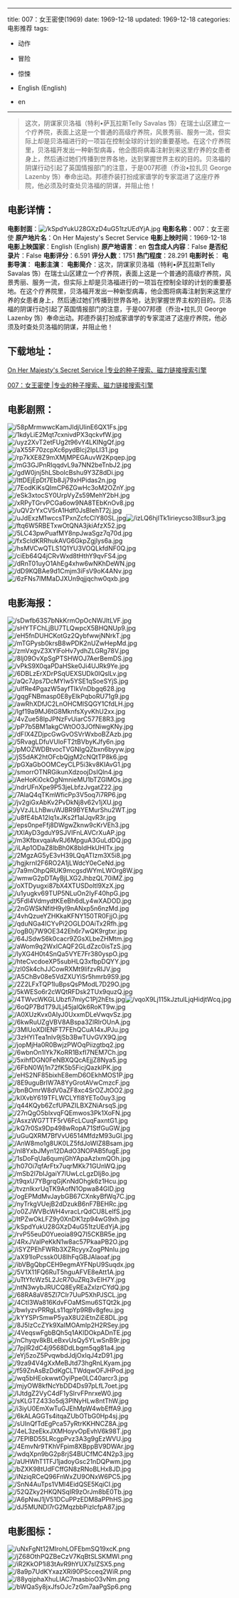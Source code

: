 
---
title: 007：女王密使(1969)
date: 1969-12-18
updated: 1969-12-18
categories: 电影推荐
tags:
- 动作
- 冒险
- 惊悚

- English (English)
- en
---


> 这次，阴谋家贝洛福（特利•萨瓦拉斯Telly Savalas 饰）在瑞士山区建立一个疗养院，表面上这是一个普通的高级疗养院，风景秀丽、服务一流，但实际上却是贝洛福进行的一项旨在控制全球的计划的重要基地。在这个疗养院里，贝洛福开发出一种新型病毒，他企图将病毒注射到来这里疗养的女患者身上，然后通过她们传播到世界各地，达到掌握世界主权的目的。贝洛福的阴谋行动引起了英国情报部门的注意，于是007邦德（乔治•拉扎贝 George Lazenby 饰）奉命出动。邦德乔装打扮成家谱学的专家混进了这座疗养院，他必须及时查处贝洛福的阴谋，并阻止他！

## **电影详情**：

**电影封面**：<img src="https://image.tmdb.org/t/p/w200/kSpdYukU28GXzD4uG51tzUEdYjA.jpg" alt="/kSpdYukU28GXzD4uG51tzUEdYjA.jpg" title="/kSpdYukU28GXzD4uG51tzUEdYjA.jpg">
**电影名称**：007：女王密使
**原产地片名**：On Her Majesty's Secret Service
**电影上映时间**：1969-12-18
**电影上映国家**：English (English)
**原产地语言**：en
**包含成人内容**：False
**是否纪录片**：False
**电影评分**：6.591
**评分人数**：1751
**热门程度**：28.291
**电影时长**：
**电影导演**：
**电影主演**：
**电影简介**：这次，阴谋家贝洛福（特利•萨瓦拉斯Telly Savalas 饰）在瑞士山区建立一个疗养院，表面上这是一个普通的高级疗养院，风景秀丽、服务一流，但实际上却是贝洛福进行的一项旨在控制全球的计划的重要基地。在这个疗养院里，贝洛福开发出一种新型病毒，他企图将病毒注射到来这里疗养的女患者身上，然后通过她们传播到世界各地，达到掌握世界主权的目的。贝洛福的阴谋行动引起了英国情报部门的注意，于是007邦德（乔治•拉扎贝 George Lazenby 饰）奉命出动。邦德乔装打扮成家谱学的专家混进了这座疗养院，他必须及时查处贝洛福的阴谋，并阻止他！

## **下载地址**：
[On Her Majesty's Secret Service |专业的种子搜索、磁力链接搜索引擎](https://movie.amd794.com:2083/?search=On%20Her%20Majesty%27s%20Secret%20Service&ordering=&mode=match_phrase&page_size=10&page=1)

[007：女王密使 |专业的种子搜索、磁力链接搜索引擎](https://movie.amd794.com:2083/?search=007%EF%BC%9A%E5%A5%B3%E7%8E%8B%E5%AF%86%E4%BD%BF&ordering=&mode=match_phrase&page_size=10&page=1)
 

## **电影剧照**：
<img src="https://image.tmdb.org/t/p/original/58pMrmwwcKamJIdjUlinE6QX1Fs.jpg" alt="/58pMrmwwcKamJIdjUlinE6QX1Fs.jpg" title="/58pMrmwwcKamJIdjUlinE6QX1Fs.jpg"><img src="https://image.tmdb.org/t/p/original/1kdyLiE2Mqt7cxnivdPX3qckvfW.jpg" alt="/1kdyLiE2Mqt7cxnivdPX3qckvfW.jpg" title="/1kdyLiE2Mqt7cxnivdPX3qckvfW.jpg"><img src="https://image.tmdb.org/t/p/original/uyz2XvT2etFUg2t96vY4LKINgQf.jpg" alt="/uyz2XvT2etFUg2t96vY4LKINgQf.jpg" title="/uyz2XvT2etFUg2t96vY4LKINgQf.jpg"><img src="https://image.tmdb.org/t/p/original/aX55F70zcpXc6pydBlcj2IpLI31.jpg" alt="/aX55F70zcpXc6pydBlcj2IpLI31.jpg" title="/aX55F70zcpXc6pydBlcj2IpLI31.jpg"><img src="https://image.tmdb.org/t/p/original/rp7kXE8Z9mXMjMPEGAuvW2Kpqep.jpg" alt="/rp7kXE8Z9mXMjMPEGAuvW2Kpqep.jpg" title="/rp7kXE8Z9mXMjMPEGAuvW2Kpqep.jpg"><img src="https://image.tmdb.org/t/p/original/mG3GJPnRIqqdvL9a7NN2beTnbJ2.jpg" alt="/mG3GJPnRIqqdvL9a7NN2beTnbJ2.jpg" title="/mG3GJPnRIqqdvL9a7NN2beTnbJ2.jpg"><img src="https://image.tmdb.org/t/p/original/gdW0jnj5hLSboIcBshu9Y3Z8dDi.jpg" alt="/gdW0jnj5hLSboIcBshu9Y3Z8dDi.jpg" title="/gdW0jnj5hLSboIcBshu9Y3Z8dDi.jpg"><img src="https://image.tmdb.org/t/p/original/lttDEjEpDt7Eb8Jj79xHPidas2n.jpg" alt="/lttDEjEpDt7Eb8Jj79xHPidas2n.jpg" title="/lttDEjEpDt7Eb8Jj79xHPidas2n.jpg"><img src="https://image.tmdb.org/t/p/original/7EodKiKsQImCP6ZGwHc3oM2OZnY.jpg" alt="/7EodKiKsQImCP6ZGwHc3oM2OZnY.jpg" title="/7EodKiKsQImCP6ZGwHc3oM2OZnY.jpg"><img src="https://image.tmdb.org/t/p/original/eSk3xtocSY0UrpVyZs59MehY2bH.jpg" alt="/eSk3xtocSY0UrpVyZs59MehY2bH.jpg" title="/eSk3xtocSY0UrpVyZs59MehY2bH.jpg"><img src="https://image.tmdb.org/t/p/original/xRPyTGrvPCGa6ow9NA8TEbKnOv8.jpg" alt="/xRPyTGrvPCGa6ow9NA8TEbKnOv8.jpg" title="/xRPyTGrvPCGa6ow9NA8TEbKnOv8.jpg"><img src="https://image.tmdb.org/t/p/original/uQV2rYxCV5rA1Hdf0JsBIehT72j.jpg" alt="/uQV2rYxCV5rA1Hdf0JsBIehT72j.jpg" title="/uQV2rYxCV5rA1Hdf0JsBIehT72j.jpg"><img src="https://image.tmdb.org/t/p/original/uJdExzM1wccsTPxnZcfcClY80SL.jpg" alt="/uJdExzM1wccsTPxnZcfcClY80SL.jpg" title="/uJdExzM1wccsTPxnZcfcClY80SL.jpg"><img src="https://image.tmdb.org/t/p/original/izLQ6hjITk1irieycso3IBsur3.jpg" alt="/izLQ6hjITk1irieycso3IBsur3.jpg" title="/izLQ6hjITk1irieycso3IBsur3.jpg"><img src="https://image.tmdb.org/t/p/original/ftq6W5RBETxwOtQNA3jkiAfzX52.jpg" alt="/ftq6W5RBETxwOtQNA3jkiAfzX52.jpg" title="/ftq6W5RBETxwOtQNA3jkiAfzX52.jpg"><img src="https://image.tmdb.org/t/p/original/5LC43pwPuafMY8npJwaSgz7q70d.jpg" alt="/5LC43pwPuafMY8npJwaSgz7q70d.jpg" title="/5LC43pwPuafMY8npJwaSgz7q70d.jpg"><img src="https://image.tmdb.org/t/p/original/fxScldKRRhukAVG6GkpZgjlys6a.jpg" alt="/fxScldKRRhukAVG6GkpZgjlys6a.jpg" title="/fxScldKRRhukAVG6GkpZgjlys6a.jpg"><img src="https://image.tmdb.org/t/p/original/hsMVCwQTLS1Q1YU3VOQLkfdNF0Q.jpg" alt="/hsMVCwQTLS1Q1YU3VOQLkfdNF0Q.jpg" title="/hsMVCwQTLS1Q1YU3VOQLkfdNF0Q.jpg"><img src="https://image.tmdb.org/t/p/original/ciEb64Q4jCRvWxd8tHthY9qvFS4.jpg" alt="/ciEb64Q4jCRvWxd8tHthY9qvFS4.jpg" title="/ciEb64Q4jCRvWxd8tHthY9qvFS4.jpg"><img src="https://image.tmdb.org/t/p/original/dRnT01uyO1AhEg4xhw6wNKhDeWN.jpg" alt="/dRnT01uyO1AhEg4xhw6wNKhDeWN.jpg" title="/dRnT01uyO1AhEg4xhw6wNKhDeWN.jpg"><img src="https://image.tmdb.org/t/p/original/dD9KQBAe9d1Cmjm3iFsV9oK4ANv.jpg" alt="/dD9KQBAe9d1Cmjm3iFsV9oK4ANv.jpg" title="/dD9KQBAe9d1Cmjm3iFsV9oK4ANv.jpg"><img src="https://image.tmdb.org/t/p/original/6zFNs7lMMaDJXUn9qjjqchw0qxb.jpg" alt="/6zFNs7lMMaDJXUn9qjjqchw0qxb.jpg" title="/6zFNs7lMMaDJXUn9qjjqchw0qxb.jpg">

## **电影海报**：
<img src="https://image.tmdb.org/t/p/original/sDwfb63S7bNkKrmOpOcNWJItLVF.jpg" alt="/sDwfb63S7bNkKrmOpOcNWJItLVF.jpg" title="/sDwfb63S7bNkKrmOpOcNWJItLVF.jpg"><img src="https://image.tmdb.org/t/p/original/sHYTFChLjBU7TLQwpcX5BHQNUp9.jpg" alt="/sHYTFChLjBU7TLQwpcX5BHQNUp9.jpg" title="/sHYTFChLjBU7TLQwpcX5BHQNUp9.jpg"><img src="https://image.tmdb.org/t/p/original/eH5fnDUHCKotGz2QybfwwjNNrkT.jpg" alt="/eH5fnDUHCKotGz2QybfwwjNNrkT.jpg" title="/eH5fnDUHCKotGz2QybfwwjNNrkT.jpg"><img src="https://image.tmdb.org/t/p/original/mTGPysb0krsB8wPDK2nUZwHepMd.jpg" alt="/mTGPysb0krsB8wPDK2nUZwHepMd.jpg" title="/mTGPysb0krsB8wPDK2nUZwHepMd.jpg"><img src="https://image.tmdb.org/t/p/original/zmVxgvZ3XYlFoHv7ydhZLGRg78V.jpg" alt="/zmVxgvZ3XYlFoHv7ydhZLGRg78V.jpg" title="/zmVxgvZ3XYlFoHv7ydhZLGRg78V.jpg"><img src="https://image.tmdb.org/t/p/original/8lj09OvXpSgPTSHWOJ7AerBemDS.jpg" alt="/8lj09OvXpSgPTSHWOJ7AerBemDS.jpg" title="/8lj09OvXpSgPTSHWOJ7AerBemDS.jpg"><img src="https://image.tmdb.org/t/p/original/vPkS9X0qaPDaHSke0Ji4UJRk9Ye.jpg" alt="/vPkS9X0qaPDaHSke0Ji4UJRk9Ye.jpg" title="/vPkS9X0qaPDaHSke0Ji4UJRk9Ye.jpg"><img src="https://image.tmdb.org/t/p/original/6DBLzErXDrPSqUEXSUDk0IQslLv.jpg" alt="/6DBLzErXDrPSqUEXSUDk0IQslLv.jpg" title="/6DBLzErXDrPSqUEXSUDk0IQslLv.jpg"><img src="https://image.tmdb.org/t/p/original/aQc7Jps7DcMYlw5YSE1qSoeSYjS.jpg" alt="/aQc7Jps7DcMYlw5YSE1qSoeSYjS.jpg" title="/aQc7Jps7DcMYlw5YSE1qSoeSYjS.jpg"><img src="https://image.tmdb.org/t/p/original/uIfRe4PgazW5ayfTIkVnDbgq628.jpg" alt="/uIfRe4PgazW5ayfTIkVnDbgq628.jpg" title="/uIfRe4PgazW5ayfTIkVnDbgq628.jpg"><img src="https://image.tmdb.org/t/p/original/gqgFNBmasp0E8yEIkPqboRU71g9.jpg" alt="/gqgFNBmasp0E8yEIkPqboRU71g9.jpg" title="/gqgFNBmasp0E8yEIkPqboRU71g9.jpg"><img src="https://image.tmdb.org/t/p/original/awRhXDfJC2LnOHCMISQGY1CfdLH.jpg" alt="/awRhXDfJC2LnOHCMISQGY1CfdLH.jpg" title="/awRhXDfJC2LnOHCMISQGY1CfdLH.jpg"><img src="https://image.tmdb.org/t/p/original/lgf19a9MJ6tG8MknfsXyvKhU2xx.jpg" alt="/lgf19a9MJ6tG8MknfsXyvKhU2xx.jpg" title="/lgf19a9MJ6tG8MknfsXyvKhU2xx.jpg"><img src="https://image.tmdb.org/t/p/original/4vZue58IpJPNzFvUiarC577E8R3.jpg" alt="/4vZue58IpJPNzFvUiarC577E8R3.jpg" title="/4vZue58IpJPNzFvUiarC577E8R3.jpg"><img src="https://image.tmdb.org/t/p/original/pP7b5BM1akgCWtOO3JOfNiwgKNy.jpg" alt="/pP7b5BM1akgCWtOO3JOfNiwgKNy.jpg" title="/pP7b5BM1akgCWtOO3JOfNiwgKNy.jpg"><img src="https://image.tmdb.org/t/p/original/dFIX4ZDjpcGwGvOSVrWxboBZAzb.jpg" alt="/dFIX4ZDjpcGwGvOSVrWxboBZAzb.jpg" title="/dFIX4ZDjpcGwGvOSVrWxboBZAzb.jpg"><img src="https://image.tmdb.org/t/p/original/5RvagLDfuVUloFT2tBVbyKJfy6n.jpg" alt="/5RvagLDfuVUloFT2tBVbyKJfy6n.jpg" title="/5RvagLDfuVUloFT2tBVbyKJfy6n.jpg"><img src="https://image.tmdb.org/t/p/original/pMOZWDBtvocTVGNIgQZbxn6byyw.jpg" alt="/pMOZWDBtvocTVGNIgQZbxn6byyw.jpg" title="/pMOZWDBtvocTVGNIgQZbxn6byyw.jpg"><img src="https://image.tmdb.org/t/p/original/jS5dAK2htOFcbQjgM2cNQtTP8k6.jpg" alt="/jS5dAK2htOFcbQjgM2cNQtTP8k6.jpg" title="/jS5dAK2htOFcbQjgM2cNQtTP8k6.jpg"><img src="https://image.tmdb.org/t/p/original/pGXaGbOOMCeyCLP5i3kv8KIAvG1.jpg" alt="/pGXaGbOOMCeyCLP5i3kv8KIAvG1.jpg" title="/pGXaGbOOMCeyCLP5i3kv8KIAvG1.jpg"><img src="https://image.tmdb.org/t/p/original/smorrOTNRGikunXdzoojDsIQln4.jpg" alt="/smorrOTNRGikunXdzoojDsIQln4.jpg" title="/smorrOTNRGikunXdzoojDsIQln4.jpg"><img src="https://image.tmdb.org/t/p/original/AeHoKi0ckOgNmnieMU1bTZGlMOs.jpg" alt="/AeHoKi0ckOgNmnieMU1bTZGlMOs.jpg" title="/AeHoKi0ckOgNmnieMU1bTZGlMOs.jpg"><img src="https://image.tmdb.org/t/p/original/ndrUFnXpe9P53jeLbfzJvgatZ22.jpg" alt="/ndrUFnXpe9P53jeLbfzJvgatZ22.jpg" title="/ndrUFnXpe9P53jeLbfzJvgatZ22.jpg"><img src="https://image.tmdb.org/t/p/original/7AlaQ4qTKmWficPp3V5oq7i7RP6.jpg" alt="/7AlaQ4qTKmWficPp3V5oq7i7RP6.jpg" title="/7AlaQ4qTKmWficPp3V5oq7i7RP6.jpg"><img src="https://image.tmdb.org/t/p/original/jv2giGxAbKv2PvDkNj8v62v1jXU.jpg" alt="/jv2giGxAbKv2PvDkNj8v62v1jXU.jpg" title="/jv2giGxAbKv2PvDkNj8v62v1jXU.jpg"><img src="https://image.tmdb.org/t/p/original/yVzJLLhBwuWJBR9BYEMurShu2WT.jpg" alt="/yVzJLLhBwuWJBR9BYEMurShu2WT.jpg" title="/yVzJLLhBwuWJBR9BYEMurShu2WT.jpg"><img src="https://image.tmdb.org/t/p/original/u8fE4bA12lq1xJKs2f1alJqvR3r.jpg" alt="/u8fE4bA12lq1xJKs2f1alJqvR3r.jpg" title="/u8fE4bA12lq1xJKs2f1alJqvR3r.jpg"><img src="https://image.tmdb.org/t/p/original/eps0npeFfj8DWgwZknw9cKrVEh3.jpg" alt="/eps0npeFfj8DWgwZknw9cKrVEh3.jpg" title="/eps0npeFfj8DWgwZknw9cKrVEh3.jpg"><img src="https://image.tmdb.org/t/p/original/tXlAyD3gduY9SJVIFnLAVCrXuAP.jpg" alt="/tXlAyD3gduY9SJVIFnLAVCrXuAP.jpg" title="/tXlAyD3gduY9SJVIFnLAVCrXuAP.jpg"><img src="https://image.tmdb.org/t/p/original/m3KfbxvqaiAvRJ6MpguA3GuLdDQ.jpg" alt="/m3KfbxvqaiAvRJ6MpguA3GuLdDQ.jpg" title="/m3KfbxvqaiAvRJ6MpguA3GuLdDQ.jpg"><img src="https://image.tmdb.org/t/p/original/iLAp1ODaZ8lbBh0K8bldHkUHITx.jpg" alt="/iLAp1ODaZ8lbBh0K8bldHkUHITx.jpg" title="/iLAp1ODaZ8lbBh0K8bldHkUHITx.jpg"><img src="https://image.tmdb.org/t/p/original/2MgzAG5yE3vH39LQqATIzm3X5i8.jpg" alt="/2MgzAG5yE3vH39LQqATIzm3X5i8.jpg" title="/2MgzAG5yE3vH39LQqATIzm3X5i8.jpg"><img src="https://image.tmdb.org/t/p/original/hgjkrnI2F6RO2A1jLWdcY0eCeNd.jpg" alt="/hgjkrnI2F6RO2A1jLWdcY0eCeNd.jpg" title="/hgjkrnI2F6RO2A1jLWdcY0eCeNd.jpg"><img src="https://image.tmdb.org/t/p/original/7a9mOhpQRUK9mcgsdWYmLWOrg8W.jpg" alt="/7a9mOhpQRUK9mcgsdWYmLWOrg8W.jpg" title="/7a9mOhpQRUK9mcgsdWYmLWOrg8W.jpg"><img src="https://image.tmdb.org/t/p/original/wmwG2pDTAyBjLXG2JhbzQL70iMZ.jpg" alt="/wmwG2pDTAyBjLXG2JhbzQL70iMZ.jpg" title="/wmwG2pDTAyBjLXG2JhbzQL70iMZ.jpg"><img src="https://image.tmdb.org/t/p/original/oXTDyugxi87bX4XTUSDoltl9XzX.jpg" alt="/oXTDyugxi87bX4XTUSDoltl9XzX.jpg" title="/oXTDyugxi87bX4XTUSDoltl9XzX.jpg"><img src="https://image.tmdb.org/t/p/original/u1yugkv69TUP5NLuOn2IyF40hpG.jpg" alt="/u1yugkv69TUP5NLuOn2IyF40hpG.jpg" title="/u1yugkv69TUP5NLuOn2IyF40hpG.jpg"><img src="https://image.tmdb.org/t/p/original/5Fdl4VdmydtKEeBh6dLy4wXADOD.jpg" alt="/5Fdl4VdmydtKEeBh6dLy4wXADOD.jpg" title="/5Fdl4VdmydtKEeBh6dLy4wXADOD.jpg"><img src="https://image.tmdb.org/t/p/original/2nGWSkNfitH9yl9nANxp5n6nzMd.jpg" alt="/2nGWSkNfitH9yl9nANxp5n6nzMd.jpg" title="/2nGWSkNfitH9yl9nANxp5n6nzMd.jpg"><img src="https://image.tmdb.org/t/p/original/4vhQzueYZHKkaKFNY150TR0FjjO.jpg" alt="/4vhQzueYZHKkaKFNY150TR0FjjO.jpg" title="/4vhQzueYZHKkaKFNY150TR0FjjO.jpg"><img src="https://image.tmdb.org/t/p/original/qduNGa4lCYvPi2OGLDOAiTx2Rfh.jpg" alt="/qduNGa4lCYvPi2OGLDOAiTx2Rfh.jpg" title="/qduNGa4lCYvPi2OGLDOAiTx2Rfh.jpg"><img src="https://image.tmdb.org/t/p/original/ogB0j7W9OE342Eh6r7wQK9rgtxr.jpg" alt="/ogB0j7W9OE342Eh6r7wQK9rgtxr.jpg" title="/ogB0j7W9OE342Eh6r7wQK9rgtxr.jpg"><img src="https://image.tmdb.org/t/p/original/64JSdwS6k0cacr9ZGsXLbeZHMtm.jpg" alt="/64JSdwS6k0cacr9ZGsXLbeZHMtm.jpg" title="/64JSdwS6k0cacr9ZGsXLbeZHMtm.jpg"><img src="https://image.tmdb.org/t/p/original/aWom9q2WxICAQF2GLdZzc0isTzS.jpg" alt="/aWom9q2WxICAQF2GLdZzc0isTzS.jpg" title="/aWom9q2WxICAQF2GLdZzc0isTzS.jpg"><img src="https://image.tmdb.org/t/p/original/lyXG4H0t4SnQa5VYE7Fr380yspO.jpg" alt="/lyXG4H0t4SnQa5VYE7Fr380yspO.jpg" title="/lyXG4H0t4SnQa5VYE7Fr380yspO.jpg"><img src="https://image.tmdb.org/t/p/original/hteCvcdoeXP5subHLQ3xfbpDQYY.jpg" alt="/hteCvcdoeXP5subHLQ3xfbpDQYY.jpg" title="/hteCvcdoeXP5subHLQ3xfbpDQYY.jpg"><img src="https://image.tmdb.org/t/p/original/zl0Sk4chJJCowRXMt9IifzvRIJV.jpg" alt="/zl0Sk4chJJCowRXMt9IifzvRIJV.jpg" title="/zl0Sk4chJJCowRXMt9IifzvRIJV.jpg"><img src="https://image.tmdb.org/t/p/original/A5ChBv08e5VdZXUYiSr5hmrb9S9.jpg" alt="/A5ChBv08e5VdZXUYiSr5hmrb9S9.jpg" title="/A5ChBv08e5VdZXUYiSr5hmrb9S9.jpg"><img src="https://image.tmdb.org/t/p/original/2Z2LFxTQP1luBpsQsPModL7D29O.jpg" alt="/2Z2LFxTQP1luBpsQsPModL7D29O.jpg" title="/2Z2LFxTQP1luBpsQsPModL7D29O.jpg"><img src="https://image.tmdb.org/t/p/original/5kWESo6r2cWQtRFDsk2TUx9quzQ.jpg" alt="/5kWESo6r2cWQtRFDsk2TUx9quzQ.jpg" title="/5kWESo6r2cWQtRFDsk2TUx9quzQ.jpg"><img src="https://image.tmdb.org/t/p/original/4TWvcWKGLUbzfi7miyC1Pj2hEts.jpg" alt="/4TWvcWKGLUbzfi7miyC1Pj2hEts.jpg" title="/4TWvcWKGLUbzfi7miyC1Pj2hEts.jpg"><img src="https://image.tmdb.org/t/p/original/vqoX9Lj115kJztulLjqHidjtWcq.jpg" alt="/vqoX9Lj115kJztulLjqHidjtWcq.jpg" title="/vqoX9Lj115kJztulLjqHidjtWcq.jpg"><img src="https://image.tmdb.org/t/p/original/6oQP7BdT79JLj45jalQk6RoKT9w.jpg" alt="/6oQP7BdT79JLj45jalQk6RoKT9w.jpg" title="/6oQP7BdT79JLj45jalQk6RoKT9w.jpg"><img src="https://image.tmdb.org/t/p/original/A0XUzKvx0AIyJ0UxxmDLeVwqvSz.jpg" alt="/A0XUzKvx0AIyJ0UxxmDLeVwqvSz.jpg" title="/A0XUzKvx0AIyJ0UxxmDLeVwqvSz.jpg"><img src="https://image.tmdb.org/t/p/original/6kwRuUZgVBV8ABspa3ZlRlrOUnA.jpg" alt="/6kwRuUZgVBV8ABspa3ZlRlrOUnA.jpg" title="/6kwRuUZgVBV8ABspa3ZlRlrOUnA.jpg"><img src="https://image.tmdb.org/t/p/original/3MlUoXDIENFT7FEhQCuA14xJPJu.jpg" alt="/3MlUoXDIENFT7FEhQCuA14xJPJu.jpg" title="/3MlUoXDIENFT7FEhQCuA14xJPJu.jpg"><img src="https://image.tmdb.org/t/p/original/3zHYITea1nlv9jSb3BwTUvGVX9Q.jpg" alt="/3zHYITea1nlv9jSb3BwTUvGVX9Q.jpg" title="/3zHYITea1nlv9jSb3BwTUvGVX9Q.jpg"><img src="https://image.tmdb.org/t/p/original/jopMjHa0R0BwjzPWOqPiizgtbq2.jpg" alt="/jopMjHa0R0BwjzPWOqPiizgtbq2.jpg" title="/jopMjHa0R0BwjzPWOqPiizgtbq2.jpg"><img src="https://image.tmdb.org/t/p/original/6wbnOn1lYk7KoRR1BxfI7NEM7Ch.jpg" alt="/6wbnOn1lYk7KoRR1BxfI7NEM7Ch.jpg" title="/6wbnOn1lYk7KoRR1BxfI7NEM7Ch.jpg"><img src="https://image.tmdb.org/t/p/original/5xihfDGN0FeNBXQQcAEjjZ8Nya5.jpg" alt="/5xihfDGN0FeNBXQQcAEjjZ8Nya5.jpg" title="/5xihfDGN0FeNBXQQcAEjjZ8Nya5.jpg"><img src="https://image.tmdb.org/t/p/original/6FbN0Wj1n72fK5b5FicjQazklPK.jpg" alt="/6FbN0Wj1n72fK5b5FicjQazklPK.jpg" title="/6FbN0Wj1n72fK5b5FicjQazklPK.jpg"><img src="https://image.tmdb.org/t/p/original/eHS2NF85bixhE8emD6OEkhMOS1P.jpg" alt="/eHS2NF85bixhE8emD6OEkhMOS1P.jpg" title="/eHS2NF85bixhE8emD6OEkhMOS1P.jpg"><img src="https://image.tmdb.org/t/p/original/8E9uguBrIW7A8YyGrotAVwCmzcF.jpg" alt="/8E9uguBrIW7A8YyGrotAVwCmzcF.jpg" title="/8E9uguBrIW7A8YyGrotAVwCmzcF.jpg"><img src="https://image.tmdb.org/t/p/original/bnBOmrW8dV0aZF8xc4SrOZJtOO2.jpg" alt="/bnBOmrW8dV0aZF8xc4SrOZJtOO2.jpg" title="/bnBOmrW8dV0aZF8xc4SrOZJtOO2.jpg"><img src="https://image.tmdb.org/t/p/original/kIXvbY619TFLWCLYfI8YETo0uy3.jpg" alt="/kIXvbY619TFLWCLYfI8YETo0uy3.jpg" title="/kIXvbY619TFLWCLYfI8YETo0uy3.jpg"><img src="https://image.tmdb.org/t/p/original/q44KQyb6ZcfUPAZILBXZNiArsqS.jpg" alt="/q44KQyb6ZcfUPAZILBXZNiArsqS.jpg" title="/q44KQyb6ZcfUPAZILBXZNiArsqS.jpg"><img src="https://image.tmdb.org/t/p/original/27nQgO5blxvqFQEmwos3Pk1XoFN.jpg" alt="/27nQgO5blxvqFQEmwos3Pk1XoFN.jpg" title="/27nQgO5blxvqFQEmwos3Pk1XoFN.jpg"><img src="https://image.tmdb.org/t/p/original/AsxzWG7TTF5rV6FcLCuqFaxntG1.jpg" alt="/AsxzWG7TTF5rV6FcLCuqFaxntG1.jpg" title="/AsxzWG7TTF5rV6FcLCuqFaxntG1.jpg"><img src="https://image.tmdb.org/t/p/original/kQ7r0Sx9Dp498wRopA71StfGuGW.jpg" alt="/kQ7r0Sx9Dp498wRopA71StfGuGW.jpg" title="/kQ7r0Sx9Dp498wRopA71StfGuGW.jpg"><img src="https://image.tmdb.org/t/p/original/uGuQXRM7BfVvU6514MfdzM93uGI.jpg" alt="/uGuQXRM7BfVvU6514MfdzM93uGI.jpg" title="/uGuQXRM7BfVvU6514MfdzM93uGI.jpg"><img src="https://image.tmdb.org/t/p/original/AnW8mo1g8UK0LZ5fdJoWIZ8Bsam.jpg" alt="/AnW8mo1g8UK0LZ5fdJoWIZ8Bsam.jpg" title="/AnW8mo1g8UK0LZ5fdJoWIZ8Bsam.jpg"><img src="https://image.tmdb.org/t/p/original/nl8YxbJMyn12DAdO3NOPAB5fugE.jpg" alt="/nl8YxbJMyn12DAdO3NOPAB5fugE.jpg" title="/nl8YxbJMyn12DAdO3NOPAB5fugE.jpg"><img src="https://image.tmdb.org/t/p/original/1sDoFqUa6qumjGhYApaAzIxmQOh.jpg" alt="/1sDoFqUa6qumjGhYApaAzIxmQOh.jpg" title="/1sDoFqUa6qumjGhYApaAzIxmQOh.jpg"><img src="https://image.tmdb.org/t/p/original/h07Oi7qfArFtx7uqrMKk71GUnWQ.jpg" alt="/h07Oi7qfArFtx7uqrMKk71GUnWQ.jpg" title="/h07Oi7qfArFtx7uqrMKk71GUnWQ.jpg"><img src="https://image.tmdb.org/t/p/original/mSb2l7bIJgaiY7lUwLcLgzDIj8o.jpg" alt="/mSb2l7bIJgaiY7lUwLcLgzDIj8o.jpg" title="/mSb2l7bIJgaiY7lUwLcLgzDIj8o.jpg"><img src="https://image.tmdb.org/t/p/original/t9qxU7YBgrqGjKnNdOhgk6z1Hcu.jpg" alt="/t9qxU7YBgrqGjKnNdOhgk6z1Hcu.jpg" title="/t9qxU7YBgrqGjKnNdOhgk6z1Hcu.jpg"><img src="https://image.tmdb.org/t/p/original/tvznIkxrUqTK9AofN1Opwa84GlD.jpg" alt="/tvznIkxrUqTK9AofN1Opwa84GlD.jpg" title="/tvznIkxrUqTK9AofN1Opwa84GlD.jpg"><img src="https://image.tmdb.org/t/p/original/ogEPMdMvJaybGB67CXnkyBfWq7C.jpg" alt="/ogEPMdMvJaybGB67CXnkyBfWq7C.jpg" title="/ogEPMdMvJaybGB67CXnkyBfWq7C.jpg"><img src="https://image.tmdb.org/t/p/original/nyTrkgVUejB2dDzukB6nF7BEHRc.jpg" alt="/nyTrkgVUejB2dDzukB6nF7BEHRc.jpg" title="/nyTrkgVUejB2dDzukB6nF7BEHRc.jpg"><img src="https://image.tmdb.org/t/p/original/o0ZJWVBcWH4vracLrQdCU8LeIfS.jpg" alt="/o0ZJWVBcWH4vracLrQdCU8LeIfS.jpg" title="/o0ZJWVBcWH4vracLrQdCU8LeIfS.jpg"><img src="https://image.tmdb.org/t/p/original/ltPZwOkLFZ9y0XnDK1zp94wG9xh.jpg" alt="/ltPZwOkLFZ9y0XnDK1zp94wG9xh.jpg" title="/ltPZwOkLFZ9y0XnDK1zp94wG9xh.jpg"><img src="https://image.tmdb.org/t/p/original/kSpdYukU28GXzD4uG51tzUEdYjA.jpg" alt="/kSpdYukU28GXzD4uG51tzUEdYjA.jpg" title="/kSpdYukU28GXzD4uG51tzUEdYjA.jpg"><img src="https://image.tmdb.org/t/p/original/rvP55euD0Yueoia89Q7I5CKBR5e.jpg" alt="/rvP55euD0Yueoia89Q7I5CKBR5e.jpg" title="/rvP55euD0Yueoia89Q7I5CKBR5e.jpg"><img src="https://image.tmdb.org/t/p/original/4RxJVaIPeKkN1w8ac57PkaaPB2O.jpg" alt="/4RxJVaIPeKkN1w8ac57PkaaPB2O.jpg" title="/4RxJVaIPeKkN1w8ac57PkaaPB2O.jpg"><img src="https://image.tmdb.org/t/p/original/iSYZPEhFWRb3XZRcyyxZogPNnIu.jpg" alt="/iSYZPEhFWRb3XZRcyyxZogPNnIu.jpg" title="/iSYZPEhFWRb3XZRcyyxZogPNnIu.jpg"><img src="https://image.tmdb.org/t/p/original/aX91loPcssk0U8IhFqGBJAlaoaf.jpg" alt="/aX91loPcssk0U8IhFqGBJAlaoaf.jpg" title="/aX91loPcssk0U8IhFqGBJAlaoaf.jpg"><img src="https://image.tmdb.org/t/p/original/ibVBgQbpCEH9egmAYFNpU9Suqdx.jpg" alt="/ibVBgQbpCEH9egmAYFNpU9Suqdx.jpg" title="/ibVBgQbpCEH9egmAYFNpU9Suqdx.jpg"><img src="https://image.tmdb.org/t/p/original/5V1X11FQ6RuT5hguAFVE8eAtt1A.jpg" alt="/5V1X11FQ6RuT5hguAFVE8eAtt1A.jpg" title="/5V1X11FQ6RuT5hguAFVE8eAtt1A.jpg"><img src="https://image.tmdb.org/t/p/original/uTtYfcWz5L2JcR70uZRq3vEIH7Y.jpg" alt="/uTtYfcWz5L2JcR70uZRq3vEIH7Y.jpg" title="/uTtYfcWz5L2JcR70uZRq3vEIH7Y.jpg"><img src="https://image.tmdb.org/t/p/original/ntN3wybJRUCQ8EyREaZxlzrCYdQ.jpg" alt="/ntN3wybJRUCQ8EyREaZxlzrCYdQ.jpg" title="/ntN3wybJRUCQ8EyREaZxlzrCYdQ.jpg"><img src="https://image.tmdb.org/t/p/original/68RA8aV85Zl7CIr7UuP5XhPJSCL.jpg" alt="/68RA8aV85Zl7CIr7UuP5XhPJSCL.jpg" title="/68RA8aV85Zl7CIr7UuP5XhPJSCL.jpg"><img src="https://image.tmdb.org/t/p/original/4CtI3Wa816KdvFOaMSmu6STQt2k.jpg" alt="/4CtI3Wa816KdvFOaMSmu6STQt2k.jpg" title="/4CtI3Wa816KdvFOaMSmu6STQt2k.jpg"><img src="https://image.tmdb.org/t/p/original/bwIyzvPRRgLs11qpYp9RBv8gfeu.jpg" alt="/bwIyzvPRRgLs11qpYp9RBv8gfeu.jpg" title="/bwIyzvPRRgLs11qpYp9RBv8gfeu.jpg"><img src="https://image.tmdb.org/t/p/original/kYYSPrSmwP5yaX8U2iEtnZiE8DL.jpg" alt="/kYYSPrSmwP5yaX8U2iEtnZiE8DL.jpg" title="/kYYSPrSmwP5yaX8U2iEtnZiE8DL.jpg"><img src="https://image.tmdb.org/t/p/original/8J5IzCcZYk9XaIMOAmIp2H2RSey.jpg" alt="/8J5IzCcZYk9XaIMOAmIp2H2RSey.jpg" title="/8J5IzCcZYk9XaIMOAmIp2H2RSey.jpg"><img src="https://image.tmdb.org/t/p/original/4VeqswFgbBQh5q1AKlDOkpADnTE.jpg" alt="/4VeqswFgbBQh5q1AKlDOkpADnTE.jpg" title="/4VeqswFgbBQh5q1AKlDOkpADnTE.jpg"><img src="https://image.tmdb.org/t/p/original/nChyqv8kBLeBxvUsQy5YLwSnB9r.jpg" alt="/nChyqv8kBLeBxvUsQy5YLwSnB9r.jpg" title="/nChyqv8kBLeBxvUsQy5YLwSnB9r.jpg"><img src="https://image.tmdb.org/t/p/original/7pjIR2dC4j9568DdLbgm5qg81a4.jpg" alt="/7pjIR2dC4j9568DdLbgm5qg81a4.jpg" title="/7pjIR2dC4j9568DdLbgm5qg81a4.jpg"><img src="https://image.tmdb.org/t/p/original/eYj5zoZ5PvqwbdJdjOxIqJ4zD91.jpg" alt="/eYj5zoZ5PvqwbdJdjOxIqJ4zD91.jpg" title="/eYj5zoZ5PvqwbdJdjOxIqJ4zD91.jpg"><img src="https://image.tmdb.org/t/p/original/9za94V4gXxMeBJtd73hgRnLKyam.jpg" alt="/9za94V4gXxMeBJtd73hgRnLKyam.jpg" title="/9za94V4gXxMeBJtd73hgRnLKyam.jpg"><img src="https://image.tmdb.org/t/p/original/f59ZnAsBzDdKgCLTWdqwOFJHPod.jpg" alt="/f59ZnAsBzDdKgCLTWdqwOFJHPod.jpg" title="/f59ZnAsBzDdKgCLTWdqwOFJHPod.jpg"><img src="https://image.tmdb.org/t/p/original/wq5bHEokwwtOyiPpe0LC40arcr3.jpg" alt="/wq5bHEokwwtOyiPpe0LC40arcr3.jpg" title="/wq5bHEokwwtOyiPpe0LC40arcr3.jpg"><img src="https://image.tmdb.org/t/p/original/mjyOW8kfNcYbDD4Ds97pLfL7oet.jpg" alt="/mjyOW8kfNcYbDD4Ds97pLfL7oet.jpg" title="/mjyOW8kfNcYbDD4Ds97pLfL7oet.jpg"><img src="https://image.tmdb.org/t/p/original/lJtdgZ2VyC4dF1ySlrvFPnrxeW0.jpg" alt="/lJtdgZ2VyC4dF1ySlrvFPnrxeW0.jpg" title="/lJtdgZ2VyC4dF1ySlrvFPnrxeW0.jpg"><img src="https://image.tmdb.org/t/p/original/sKLGTZ433o5dj3PlNyHLw8ntThW.jpg" alt="/sKLGTZ433o5dj3PlNyHLw8ntThW.jpg" title="/sKLGTZ433o5dj3PlNyHLw8ntThW.jpg"><img src="https://image.tmdb.org/t/p/original/i3iyU0EmXwTuGJEhMpW4wbEffA9.jpg" alt="/i3iyU0EmXwTuGJEhMpW4wbEffA9.jpg" title="/i3iyU0EmXwTuGJEhMpW4wbEffA9.jpg"><img src="https://image.tmdb.org/t/p/original/6kALAGGTs4itqaZUbOTbG0Hp4sj.jpg" alt="/6kALAGGTs4itqaZUbOTbG0Hp4sj.jpg" title="/6kALAGGTs4itqaZUbOTbG0Hp4sj.jpg"><img src="https://image.tmdb.org/t/p/original/sUInQfTdEgPca57yRtrKKHNCZ8A.jpg" alt="/sUInQfTdEgPca57yRtrKKHNCZ8A.jpg" title="/sUInQfTdEgPca57yRtrKKHNCZ8A.jpg"><img src="https://image.tmdb.org/t/p/original/4eL3zeEkxJXMHoyvOpEvhV6k98T.jpg" alt="/4eL3zeEkxJXMHoyvOpEvhV6k98T.jpg" title="/4eL3zeEkxJXMHoyvOpEvhV6k98T.jpg"><img src="https://image.tmdb.org/t/p/original/7EPlBD55LRcgpPvz3A3g9gEzWVU.jpg" alt="/7EPlBD55LRcgpPvz3A3g9gEzWVU.jpg" title="/7EPlBD55LRcgpPvz3A3g9gEzWVU.jpg"><img src="https://image.tmdb.org/t/p/original/4EmvNr9TKhVFpim8XBppBV9DWAr.jpg" alt="/4EmvNr9TKhVFpim8XBppBV9DWAr.jpg" title="/4EmvNr9TKhVFpim8XBppBV9DWAr.jpg"><img src="https://image.tmdb.org/t/p/original/wdqXpn9bG2p8rjS4BUCfMC4N2p3.jpg" alt="/wdqXpn9bG2p8rjS4BUCfMC4N2p3.jpg" title="/wdqXpn9bG2p8rjS4BUCfMC4N2p3.jpg"><img src="https://image.tmdb.org/t/p/original/aUHWhT1TFJ1jadoyGsc21nDQPwm.jpg" alt="/aUHWhT1TFJ1jadoyGsc21nDQPwm.jpg" title="/aUHWhT1TFJ1jadoyGsc21nDQPwm.jpg"><img src="https://image.tmdb.org/t/p/original/bZXK98tUdFCffGN8zRNoBLHx8JD.jpg" alt="/bZXK98tUdFCffGN8zRNoBLHx8JD.jpg" title="/bZXK98tUdFCffGN8zRNoBLHx8JD.jpg"><img src="https://image.tmdb.org/t/p/original/iNziqRCeQ96FnWxZU9ONxW6PC5.jpg" alt="/iNziqRCeQ96FnWxZU9ONxW6PC5.jpg" title="/iNziqRCeQ96FnWxZU9ONxW6PC5.jpg"><img src="https://image.tmdb.org/t/p/original/SnN4AuTps1VMl4EidQSE5KqiCI.jpg" alt="/SnN4AuTps1VMl4EidQSE5KqiCI.jpg" title="/SnN4AuTps1VMl4EidQSE5KqiCI.jpg"><img src="https://image.tmdb.org/t/p/original/52QZky2HKQNSqIR9zOrJm8bE0Tb.jpg" alt="/52QZky2HKQNSqIR9zOrJm8bE0Tb.jpg" title="/52QZky2HKQNSqIR9zOrJm8bE0Tb.jpg"><img src="https://image.tmdb.org/t/p/original/A6pNwJ1jV51DCuPPzEDM8aPPhHS.jpg" alt="/A6pNwJ1jV51DCuPPzEDM8aPPhHS.jpg" title="/A6pNwJ1jV51DCuPPzEDM8aPPhHS.jpg"><img src="https://image.tmdb.org/t/p/original/dJ5MUNDl7rG2MqzbbPizlcfpA87.jpg" alt="/dJ5MUNDl7rG2MqzbbPizlcfpA87.jpg" title="/dJ5MUNDl7rG2MqzbbPizlcfpA87.jpg">

## **电影图标**：
<img src="https://image.tmdb.org/t/p/original/uNxFgNt12MIrohLOFEbmSQ19xcK.png" alt="/uNxFgNt12MIrohLOFEbmSQ19xcK.png" title="/uNxFgNt12MIrohLOFEbmSQ19xcK.png"><img src="https://image.tmdb.org/t/p/original/jZ68OthPQZBeCzV7KqBtSLSKMWl.png" alt="/jZ68OthPQZBeCzV7KqBtSLSKMWl.png" title="/jZ68OthPQZBeCzV7KqBtSLSKMWl.png"><img src="https://image.tmdb.org/t/p/original/iR2KkOP1i83tAvR9hYUX7sIZSX5.png" alt="/iR2KkOP1i83tAvR9hYUX7sIZSX5.png" title="/iR2KkOP1i83tAvR9hYUX7sIZSX5.png"><img src="https://image.tmdb.org/t/p/original/8a9p7UdKYxazXRi90PScceq2WiR.png" alt="/8a9p7UdKYxazXRi90PScceq2WiR.png" title="/8a9p7UdKYxazXRi90PScceq2WiR.png"><img src="https://image.tmdb.org/t/p/original/88yqiphaXhuLIAC7masbioO3vNm.png" alt="/88yqiphaXhuLIAC7masbioO3vNm.png" title="/88yqiphaXhuLIAC7masbioO3vNm.png"><img src="https://image.tmdb.org/t/p/original/bWQaSy8jxJfsOJc7zGm7aaPgSp6.png" alt="/bWQaSy8jxJfsOJc7zGm7aaPgSp6.png" title="/bWQaSy8jxJfsOJc7zGm7aaPgSp6.png">
